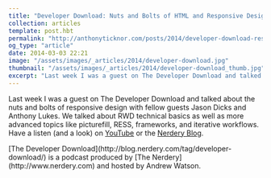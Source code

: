 ```yaml
---
title: "Developer Download: Nuts and Bolts of HTML and Responsive Design"
collection: articles
template: post.hbt
permalink: "http://anthonyticknor.com/posts/2014/developer-download-responsive-web-design/"
og_type: "article"
date: 2014-03-03 22:21
image: "/assets/images/_articles/2014/developer-download.jpg"
thumbnail: "/assets/images/_articles/2014/developer-download_thumb.jpg"
excerpt: "Last week I was a guest on The Developer Download and talked about the nuts and bolts of responsive design with fellow guests Jason Dicks and Anthony Lukes."
---
```

Last week I was a guest on The Developer Download and talked about the nuts and bolts of responsive design with fellow guests Jason Dicks and Anthony Lukes. We talked about RWD technical basics as well as more advanced topics like picturefill, RESS, frameworks, and iterative workflows. Have a listen (and a look) on [YouTube](https://www.youtube.com/watch?v=i1KLCBlj3n0) or the [Nerdery Blog](http://blog.nerdery.com/2014/01/nerdcast-78-developer-download-nuts-bolts-html-responsive-design/).

<div class="attribution">
[The Developer Download](http://blog.nerdery.com/tag/developer-download/) is a podcast produced by [The Nerdery](http://www.nerdery.com) and hosted by Andrew Watson. 
</div>